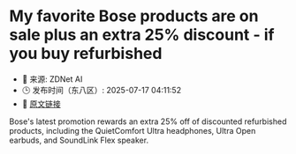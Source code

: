 # My favorite Bose products are on sale plus an extra 25% discount - if you buy refurbished
- 📅 来源: ZDNet AI
- 🕒 发布时间（东八区）: 2025-07-17 04:11:52
- 🔗 [原文链接](https://www.zdnet.com/article/my-favorite-bose-products-are-on-sale-plus-an-extra-25-discount-if-you-buy-refurbished/)

Bose's latest promotion rewards an extra 25% off of discounted refurbished products, including the QuietComfort Ultra headphones, Ultra Open earbuds, and SoundLink Flex speaker.